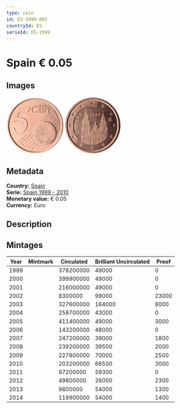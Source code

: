 ```yaml
---
type: coin
id: ES-1999-005
countryId: ES
serieId: ES-1999
---
```


# Spain € 0.05

## Images

<img src="../../../Images/common-2002-005.webp" height="150" alt="Front image"><img src="Images/spain-1999-005.webp" height="150" alt="Back image">

## Metadata

**Country:** [Spain](../index.md)\
**Serie:** [Spain 1999 - 2010](index.md)\
**Monetary value:** € 0.05\
**Currency:** Euro

## Description

## Mintages

| Year | Mintmark | Circulated | Brilliant Uncirculated | Proof |
| ---- | -------- | ---------- | ---------------------- | ----- |
| 1999 |          | 378200000  | 49000                  | 0     |
| 2000 |          | 399900000  | 49000                  | 0     |
| 2001 |          | 216000000  | 49000                  | 0     |
| 2002 |          | 8300000    | 99000                  | 23000 |
| 2003 |          | 327600000  | 164000                 | 8000  |
| 2004 |          | 258700000  | 43000                  | 0     |
| 2005 |          | 411400000  | 49000                  | 3000  |
| 2006 |          | 143200000  | 48000                  | 0     |
| 2007 |          | 247200000  | 39000                  | 1800  |
| 2008 |          | 239200000  | 39500                  | 2000  |
| 2009 |          | 227800000  | 70000                  | 2500  |
| 2010 |          | 203200000  | 66500                  | 3000  |
| 2011 |          | 97200000   | 59300                  | 0     |
| 2012 |          | 49800000   | 26000                  | 2300  |
| 2013 |          | 9800000    | 54000                  | 1300  |
| 2014 |          | 119900000  | 54000                  | 1400  |
